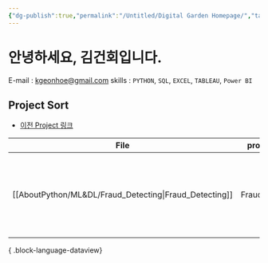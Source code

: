 ```yaml
---
{"dg-publish":true,"permalink":"/Untitled/Digital Garden Homepage/","tags":["gardenEntry"],"noteIcon":""}
---
```


# 안녕하세요, 김건회입니다.
E-mail : kgeonhoe@gmail.com
skills : `PYTHON`, `SQL`, `EXCEL`, `TABLEAU`, `Power BI` 



## Project Sort 

- [이전 Project 링크](https://statuesque-haumea-53d.notion.site/b3c775a083c64275888dfe5e6eab11c7) 


| File                                                      | projectname     | Created           | tag                                                                          |
| --------------------------------------------------------- | --------------- | ----------------- | ---------------------------------------------------------------------------- |
| [[AboutPython/ML&DL/Fraud_Detecting\|Fraud_Detecting]] | Fraud_Detecting | November 13, 2023 | <ul><li>#python</li><li>#딥러닝</li><li>#머신러닝</li><li>#DL</li><li>#ML</li></ul> |

{ .block-language-dataview}


